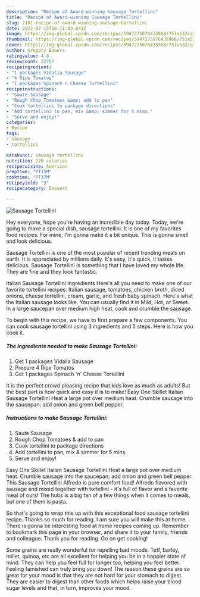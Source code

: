 ```yaml
---
description: "Recipe of Award-winning Sausage Tortellini"
title: "Recipe of Award-winning Sausage Tortellini"
slug: 2181-recipe-of-award-winning-sausage-tortellini
date: 2022-07-15T16:11:03.641Z
image: https://img-global.cpcdn.com/recipes/5947275076435968/751x532cq70/sausage-tortellini-recipe-main-photo.jpg
thumbnail: https://img-global.cpcdn.com/recipes/5947275076435968/751x532cq70/sausage-tortellini-recipe-main-photo.jpg
cover: https://img-global.cpcdn.com/recipes/5947275076435968/751x532cq70/sausage-tortellini-recipe-main-photo.jpg
author: Gregory Bowers
ratingvalue: 4.8
reviewcount: 22707
recipeingredient:
- "1 packages Vidalia Sausage"
- "4 Ripe Tomatos"
- "1 packages Spinach n Cheese Tortellini"
recipeinstructions:
- "Saute Sausage"
- "Rough Chop Tomatoes &amp; add to pan"
- "Cook tortellini to package directions"
- "Add tortellini to pan, mix &amp; simmer for 5 mins."
- "Serve and enjoy!"
categories:
- Recipe
tags:
- sausage
- tortellini

katakunci: sausage tortellini 
nutrition: 270 calories
recipecuisine: American
preptime: "PT15M"
cooktime: "PT37M"
recipeyield: "3"
recipecategory: Dessert

---
```



![Sausage Tortellini](https://img-global.cpcdn.com/recipes/5947275076435968/751x532cq70/sausage-tortellini-recipe-main-photo.jpg)

Hey everyone, hope you're having an incredible day today. Today, we're going to make a special dish, sausage tortellini. It is one of my favorites food recipes. For mine, I'm gonna make it a bit unique. This is gonna smell and look delicious.

Sausage Tortellini is one of the most popular of recent trending meals on earth. It is appreciated by millions daily. It's easy, it's quick, it tastes delicious. Sausage Tortellini is something that I have loved my whole life. They are fine and they look fantastic.

Italian Sausage Tortellini Ingredients Here&#39;s all you need to make one of our favorite tortellini recipes: Italian sausage, tomatoes, chicken broth, diced onions, cheese tortellini, cream, garlic, and fresh baby spinach. Here&#39;s what the Italian sausage looks like. You can usually find it in Mild, Hot, or Sweet. In a large saucepan over medium high heat, cook and crumble the sausage.


To begin with this recipe, we have to first prepare a few components. You can cook sausage tortellini using 3 ingredients and 5 steps. Here is how you cook it.

<!--inarticleads1-->

##### The ingredients needed to make Sausage Tortellini:

1. Get 1 packages Vidalia Sausage
1. Prepare 4 Ripe Tomatos
1. Get 1 packages Spinach &#39;n&#39; Cheese Tortellini


It is the perfect crowd pleasing recipe that kids love as much as adults! But the best part is how quick and easy it is to make! Easy One Skillet Italian Sausage Tortellini Heat a large pot over medium heat. Crumble sausage into the saucepan; add onion and green bell pepper. 

<!--inarticleads2-->

##### Instructions to make Sausage Tortellini:

1. Saute Sausage
1. Rough Chop Tomatoes &amp; add to pan
1. Cook tortellini to package directions
1. Add tortellini to pan, mix &amp; simmer for 5 mins.
1. Serve and enjoy!


Easy One Skillet Italian Sausage Tortellini Heat a large pot over medium heat. Crumble sausage into the saucepan; add onion and green bell pepper. This Sausage Tortellini Alfredo is pure comfort food! Alfredo flavored with sausage and mixed together with tortellini - it&#39;s full of flavor and a favorite meal of ours! The hubs is a big fan of a few things when it comes to meals, but one of them is pasta. 

So that's going to wrap this up with this exceptional food sausage tortellini recipe. Thanks so much for reading. I am sure you will make this at home. There is gonna be interesting food at home recipes coming up. Remember to bookmark this page in your browser, and share it to your family, friends and colleague. Thank you for reading. Go on get cooking!

Some grains are really wonderful for repelling bad moods. Teff, barley, millet, quinoa, etc are all excellent for helping you be in a happier state of mind. They can help you feel full for longer too, helping you feel better. Feeling famished can truly bring you down! The reason these grains are so great for your mood is that they are not hard for your stomach to digest. They are easier to digest than other foods which helps raise your blood sugar levels and that, in turn, improves your mood.
